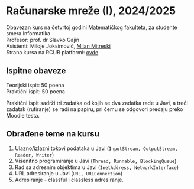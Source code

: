 # Računarske mreže (I), 2024/2025

Obavezan kurs na četvrtoj godini Matematičkog fakulteta, za studente smera Informatika\
Profesor: prof. dr Slavko Gajin\
Asistenti: Miloje Joksimović, [Milan Mitreski](http://poincare.matf.bg.ac.rs/~milan.mitreski)\
Strana kursa na RCUB platformi: [ovde](https://elearning.rcub.bg.ac.rs/moodle/course/view.php?id=1558)

## Ispitne obaveze

Teorijski ispit: 50 poena\
Praktični ispit: 50 poena

Prakitčni ispit sadrži tri zadatka od kojih se dva zadatka rade u Javi, a treći zadatak (rutiranje) se radi na papiru, pri čemu se odgovori predaju preko Moodle testa.

## Obrađene teme na kursu

1. Ulazno/izlazni tokovi podataka u Javi (`InputStream, OutputStream, Reader, Writer`)
2. Višenitno programiranje u Javi (`Thread, Runnable, BlockingQueue`)
3. Rad sa adresnim objektima u Javi (`InetAddress, NetworkInterface`)
4. URL adresiranje u Javi (`URL, URLConnection`)
5. Adresiranje - classful i classless adresiranje.
